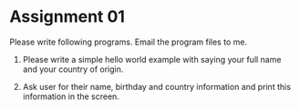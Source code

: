 # Assignment 01

Please write following programs.
Email the program files to me.

1. Please write a simple hello world example with saying your full name and your country of origin.

2. Ask user for their name, birthday and country information and print this information in the screen.


